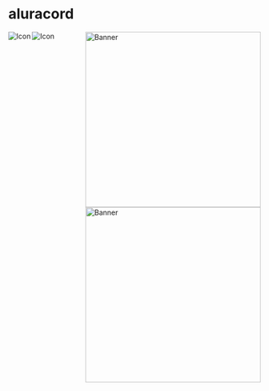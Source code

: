 # aluracord

  <img id="icon" align="left" alt="Icon" src="https://ibb.co/ChVmHZm">
  <img id="icon" align="left" alt="Icon" src="https://ibb.co/ChVmHZm">
  <img height="350" align="right" id="banner" alt="Banner" src="https://ibb.co/qdJgRh0" >
  <img height="350" align="right" id="banner" alt="Banner" src="https://ibb.co/0hZSR9F" >
